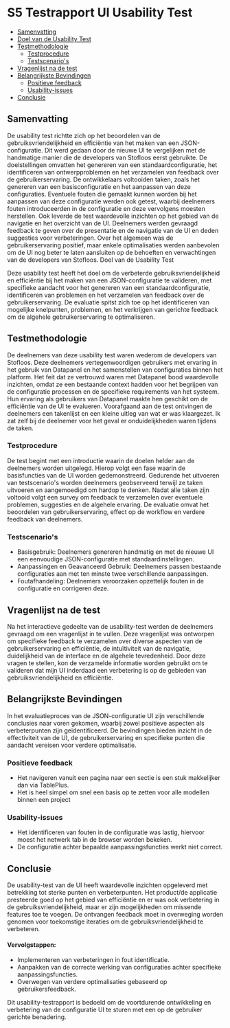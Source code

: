 # S5 Testrapport UI Usability Test

- [Samenvatting](#samenvatting)
- [Doel van de Usability Test](#doel-van-de-usability-test)
- [Testmethodologie](#testmethodologie)
  - [Testprocedure](#testprocedure)
  - [Testscenario's](#testscenarios)
- [Vragenlijst na de test](#vragenlijst-na-de-test)
- [Belangrijkste Bevindingen](#belangrijkste-bevindingen)
  - [Positieve feedback](#positieve-feedback)
  - [Usability-issues](#usability-issues)
- [Conclusie](#conclusie)


## Samenvatting
De usability test richtte zich op het beoordelen van de gebruiksvriendelijkheid en efficiëntie van het maken van een JSON-configuratie. Dit werd gedaan door de nieuwe UI te vergelijken met de handmatige manier die de developers van Stofloos eerst gebruikte. De doelstellingen omvatten het genereren van een standaardconfiguratie, het identificeren van ontwerpproblemen en het verzamelen van feedback over de gebruikerservaring.
De ontwikkelaars voltooiden taken, zoals het genereren van een basisconfiguratie en het aanpassen van deze configuraties. Eventuele fouten die gemaakt kunnen worden bij het aanpassen van deze configuratie werden ook getest, waarbij deelnemers fouten introduceerden in de configuratie en deze vervolgens moesten herstellen.
Ook leverde de test waardevolle inzichten op het gebied van de navigatie en het overzicht van de UI. Deelnemers werden gevraagd feedback te geven over de presentatie en de navigatie van de UI en deden suggesties voor verbeteringen. Over het algemeen was de gebruikerservaring positief, maar enkele optimalisaties werden aanbevolen om de UI nog beter te laten aansluiten op de behoeften en verwachtingen van de developers van Stofloos.
Doel van de Usability Test

Deze usability test heeft het doel om de verbeterde gebruiksvriendelijkheid en efficiëntie bij het maken van een JSON-configuratie te valideren, met specifieke aandacht voor het genereren van een standaardconfiguratie, identificeren van problemen en het verzamelen van feedback over de gebruikerservaring. De evaluatie spitst zich toe op het identificeren van mogelijke knelpunten, problemen, en het verkrijgen van gerichte feedback om de algehele gebruikerservaring te optimaliseren.

## Testmethodologie
De deelnemers van deze usability test waren wederom de developers van Stofloos. Deze deelnemers vertegenwoordigen gebruikers met ervaring in het gebruik van Datapanel en het samenstellen van configuraties binnen het platform. Het feit dat ze vertrouwd waren met Datapanel bood waardevolle inzichten, omdat ze een bestaande context hadden voor het begrijpen van de configuratie processen en de specifieke requirements van het systeem. Hun ervaring als gebruikers van Datapanel maakte hen geschikt om de efficiëntie van de UI te evalueren. Voorafgaand aan de test ontvingen de deelnemers een takenlijst en een kleine uitleg van wat er was klaargezet. Ik zat zelf bij de deelnemer voor het geval er onduidelijkheden waren tijdens de taken.
### Testprocedure
De test begint met een introductie waarin de doelen helder aan de deelnemers worden uitgelegd. Hierop volgt een fase waarin de basisfuncties van de UI worden gedemonstreerd. Gedurende het uitvoeren van testscenario's worden deelnemers geobserveerd terwijl ze taken uitvoeren en aangemoedigd om hardop te denken. Nadat alle taken zijn voltooid volgt een survey om feedback te verzamelen over eventuele problemen, suggesties en de algehele ervaring. De evaluatie omvat het beoordelen van gebruikerservaring, effect op de workflow en verdere feedback van deelnemers.
### Testscenario's
- Basisgebruik:
Deelnemers genereren handmatig en met de nieuwe UI een eenvoudige JSON-configuratie met standaardinstellingen.
- Aanpassingen en Geavanceerd Gebruik:
Deelnemers passen bestaande configuraties aan met ten minste twee verschillende aanpassingen.
- Foutafhandeling:
Deelnemers veroorzaken opzettelijk fouten in de configuratie en corrigeren deze.

## Vragenlijst na de test 
Na het interactieve gedeelte van de usability-test werden de deelnemers gevraagd om een vragenlijst in te vullen. Deze vragenlijst was ontworpen om specifieke feedback te verzamelen over diverse aspecten van de gebruikerservaring en efficiëntie, de intuïtiviteit van de navigatie, duidelijkheid van de interface en de algehele tevredenheid. Door deze vragen te stellen, kon de verzamelde informatie worden gebruikt om te valideren dat mijn UI inderdaad een verbetering is op de gebieden van gebruiksvriendelijkheid en efficiëntie.

## Belangrijkste Bevindingen
In het evaluatieproces van de JSON-configuratie UI zijn verschillende conclusies naar voren gekomen, waarbij zowel positieve aspecten als verbeterpunten zijn geïdentificeerd. De bevindingen bieden inzicht in de effectiviteit van de UI, de gebruikerservaring en specifieke punten die aandacht vereisen voor verdere optimalisatie.

### Positieve feedback
- Het navigeren vanuit een pagina naar een sectie is een stuk makkelijker dan via TablePlus.
- Het is heel simpel om snel een basis op te zetten voor alle modellen binnen een project

### Usability-issues
- Het identificeren van fouten in de configuratie was lastig, hiervoor moest het netwerk tab in de browser worden bekeken.
- De configuratie achter bepaalde aanpassingsfuncties werkt niet correct.

## Conclusie
De usability-test van de UI heeft waardevolle inzichten opgeleverd met betrekking tot sterke punten en verbeterpunten. Het product/de applicatie presteerde goed op het gebied van efficiëntie en er was ook verbetering in de gebruiksvriendelijkheid, maar er zijn mogelijkheden om missende features toe te voegen. De ontvangen feedback moet in overweging worden genomen voor toekomstige iteraties om de gebruiksvriendelijkheid te verbeteren.
#### Vervolgstappen:
- Implementeren van verbeteringen in fout identificatie.
- Aanpakken van de correcte werking van configuraties achter specifieke aanpassingsfuncties.
- Overwegen van verdere optimalisaties gebaseerd op gebruikersfeedback.

Dit usability-testrapport is bedoeld om de voortdurende ontwikkeling en verbetering van de configuratie UI te sturen met een op de gebruiker gerichte benadering.



